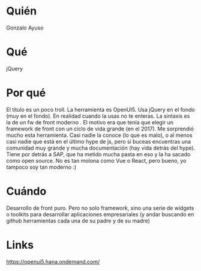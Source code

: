 # Quién
Gonzalo Ayuso

# Qué
jQuery

# Por qué
El título es un poco troll. La herramienta es OpenUI5. Usa jQuery en el fondo (muy en el fondo). En realidad cuando la usas no te enteras. La sintaxis es la de un fw de front moderno . El motivo era que tenía que elegir un framework de front con un ciclo de vida grande (en el 2017). Me sorprendió mucho esta herramienta. Casi nadie la conoce (lo que es malo), o al menos casi nadie que está en el último hype de js, pero si buceas encuentras una comunidad muy grande y mucha documentación (hay vida detrás del hype). Tiene por detrás a SAP, que ha metido mucha pasta en eso y la ha sacado como open source. No es tan molona como Vue o React, pero bueno, yo tampoco soy tan moderno :)

# Cuándo
Desarrollo de front puro. Pero no solo framework, sino una serie de widgets o toolkits para desarrollar aplicaciones empresariales (y andar buscando en github herramientas cada una de su padre y de su madre)

# Links
https://openui5.hana.ondemand.com/
